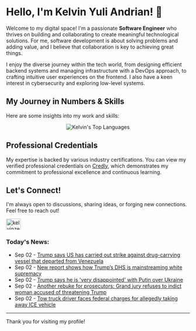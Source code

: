 # Hello, I'm Kelvin Yuli Andrian! 👋

Welcome to my digital space! I'm a passionate **Software Engineer** who thrives on building and collaborating to create meaningful technological solutions. For me, software development is about solving problems and adding value, and I believe that collaboration is key to achieving great things.

I enjoy the diverse journey within the tech world, from designing efficient backend systems and managing infrastructure with a DevOps approach, to crafting intuitive user experiences on the frontend. I also have a keen interest in cybersecurity and exploring low-level systems.

## My Journey in Numbers & Skills

Here are some insights into my work and skills:

<p align="center">
  <img src="https://github-readme-stats.vercel.app/api/top-langs/?username=kelvinzer0&layout=compact&theme=radical" alt="Kelvin's Top Languages" />
</p>

## Professional Credentials

My expertise is backed by various industry certifications. You can view my verified professional credentials on [Credly](https://www.credly.com/users/kelvin-yuli-andrian/badges), which demonstrates my commitment to professional excellence and continuous learning.

## Let's Connect!

I'm always open to discussions, sharing ideas, or forging new connections. Feel free to reach out!

<p align="left">
    <a href="https://linkedin.com/in/kelvinzero" target="blank"><img align="center" src="https://cdn.jsdelivr.net/npm/simple-icons@3.0.1/icons/linkedin.svg" alt="kelvinzero" height="30" width="40" /></a>
</p>

### Today's News:

<!-- feed start -->
- Sep 02 - [Trump says US has carried out strike against drug-carrying vessel that departed from Venezuela](https://www.yahoo.com/news/articles/trump-says-us-carried-strike-192632442.html)
- Sep 02 - [New report shows how Trump’s DHS is mainstreaming white supremacy](https://www.yahoo.com/news/articles/report-shows-trump-dhs-mainstreaming-192401627.html)
- Sep 02 - [Trump says he is 'very disappointed' with Putin over Ukraine](https://www.yahoo.com/news/articles/trump-says-very-disappointed-putin-191727916.html)
- Sep 02 - [Another rebuke for prosecutors: Grand jury refuses to indict woman accused of threatening Trump](https://www.yahoo.com/news/articles/another-rebuke-prosecutors-grand-jury-185025966.html)
- Sep 02 - [Tow truck driver faces federal charges for allegedly taking away ICE vehicle](https://www.yahoo.com/news/videos/tow-truck-driver-faces-federal-184416119.html)
<!-- feed end -->

---

Thank you for visiting my profile!
